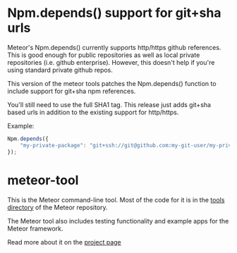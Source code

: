 # Npm.depends() support for git+sha urls

Meteor's Npm.depends() currently supports http/https github references. This is good enough for public repositories as well as local private repositories (i.e. github enterprise). However, this doesn't help if you're using standard private github repos.

This version of the meteor tools patches the Npm.depends() function to include support for git+sha npm references.

You'll still need to use the full SHA1 tag. This release just adds git+sha based urls in addition to the existing support for http/https.

Example:

```javascript
Npm.depends({
    "my-private-package": "git+ssh://git@github.com:my-git-user/my-private-package#8126acfe726a333abc71260da55a6242ffc8008b"
});
```

# meteor-tool

This is the Meteor command-line tool. Most of the code for it is in the [tools directory](https://github.com/meteor/meteor/tree/master/tools) of the Meteor repository.

The Meteor tool also includes testing functionality and example apps for the Meteor framework.

Read more about it on the [project page](https://www.meteor.com/tool)

